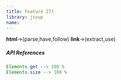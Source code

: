 ```yaml
---
title: Feature 277
library: jsoup
name: 
---
```


**html**->(parse,have,follow) **link**->(extract,use) 

##### API References

```java
Elements.get --> 100 %
Elements.size --> 100 %
```
